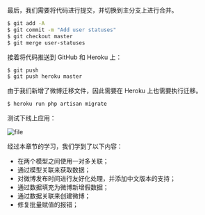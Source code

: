最后，我们需要将代码进行提交，并切换到主分支上进行合并。

```bash
$ git add -A
$ git commit -m "Add user statuses"
$ git checkout master
$ git merge user-statuses
```

接着将代码推送到 GitHub 和 Heroku 上：

```bash
$ git push
$ git push heroku master
```

由于我们新增了微博迁移文件，因此需要在 Heroku 上也需要执行迁移。

```bash
$ heroku run php artisan migrate
```

测试下线上应用：

![file](https://fsdhubcdn.phphub.org/uploads/images/201708/03/1/gJ0yhrWfcD.png)

经过本章节的学习，我们学到了以下内容：

* 在两个模型之间使用一对多关联；
* 通过模型关联来获取数据；
* 对微博发布时间进行友好化处理，并添加中文版本的支持；
* 通过数据填充为微博新增假数据；
* 通过数据关联来创建微博；
* 修复批量赋值的报错；
